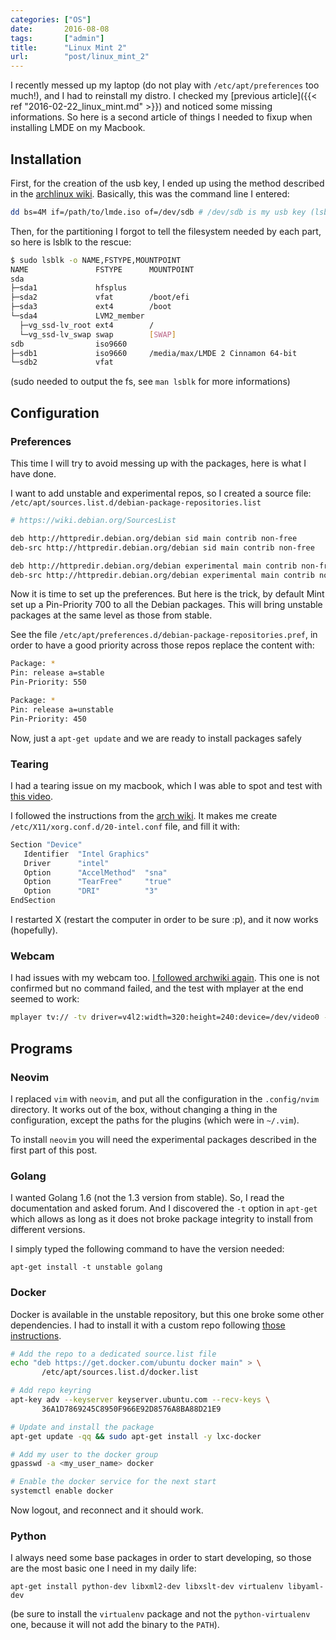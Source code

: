 ```yaml
---
categories: ["OS"]
date:       2016-08-08
tags:       ["admin"]
title:      "Linux Mint 2"
url:        "post/linux_mint_2"
---
```


I recently messed up my laptop (do not play with `/etc/apt/preferences` too much!),
and I had to reinstall my distro. I checked my [previous article]({{< ref "2016-02-22_linux_mint.md" >}})
and noticed some missing informations. So here is a second article of things
I needed to fixup when installing LMDE on my Macbook.
<!--more-->

## Installation

First, for the creation of the usb key, I ended up using the method described
in the [archlinux wiki](https://wiki.archlinux.org/index.php/USB_flash_installation_media#In_GNU.2FLinux). Basically, this was the command line I entered:

```bash
dd bs=4M if=/path/to/lmde.iso of=/dev/sdb # /dev/sdb is my usb key (lsblk FTW)
```

Then, for the partitioning I forgot to tell the filesystem needed by each part,
so here is lsblk to the rescue:

```bash
$ sudo lsblk -o NAME,FSTYPE,MOUNTPOINT
NAME               FSTYPE      MOUNTPOINT
sda
├─sda1             hfsplus
├─sda2             vfat        /boot/efi
├─sda3             ext4        /boot
└─sda4             LVM2_member
  ├─vg_ssd-lv_root ext4        /
  └─vg_ssd-lv_swap swap        [SWAP]
sdb                iso9660
├─sdb1             iso9660     /media/max/LMDE 2 Cinnamon 64-bit
└─sdb2             vfat
```

(sudo needed to output the fs, see `man lsblk` for more informations)

## Configuration

### Preferences

This time I will try to avoid messing up with the packages, here is what I have
done.

I want to add unstable and experimental repos, so I created a source file:
`/etc/apt/sources.list.d/debian-package-repositories.list`

```bash
# https://wiki.debian.org/SourcesList

deb http://httpredir.debian.org/debian sid main contrib non-free
deb-src http://httpredir.debian.org/debian sid main contrib non-free

deb http://httpredir.debian.org/debian experimental main contrib non-free
deb-src http://httpredir.debian.org/debian experimental main contrib non-free
```

Now it is time to set up the preferences. But here is the trick, by default
Mint set up a Pin-Priority 700 to all the Debian packages.
This will bring unstable packages at the same level as those from stable.

See the file `/etc/apt/preferences.d/debian-package-repositories.pref`, in
order to have a good priority across those repos replace the content with:

```bash
Package: *
Pin: release a=stable
Pin-Priority: 550

Package: *
Pin: release a=unstable
Pin-Priority: 450
```

Now, just a `apt-get update` and we are ready to install packages safely

### Tearing

I had a tearing issue on my macbook, which I was able to spot and test with
[this video](https://www.youtube.com/watch?v=ceX18O9pvLs).

I followed the instructions from the [arch wiki](https://wiki.archlinux.org/index.php/intel_graphics#Tear-free_video). It makes me create `/etc/X11/xorg.conf.d/20-intel.conf` file, and
fill it with:

```bash
Section "Device"
   Identifier  "Intel Graphics"
   Driver      "intel"
   Option      "AccelMethod"  "sna"
   Option      "TearFree"     "true"
   Option      "DRI"          "3"
EndSection
```

I restarted X (restart the computer in order to be sure :p), and it now works
(hopefully).

### Webcam

I had issues with my webcam too. [I followed archwiki again](
https://wiki.archlinux.org/index.php/MacBook#Webcam). This one is not
confirmed but no command failed, and the test with mplayer at the end seemed
to work:

```bash
mplayer tv:// -tv driver=v4l2:width=320:height=240:device=/dev/video0 -fps 30
```


## Programs

### Neovim

I replaced `vim` with `neovim`, and put all the configuration in the
`.config/nvim` directory. It works out of the box, without changing a thing in
the configuration, except the paths for the plugins (which were in `~/.vim`).

To install `neovim` you will need the experimental packages described in
the first part of this post.

### Golang

I wanted Golang 1.6 (not the 1.3 version from stable). So, I read the
documentation and asked forum. And I discovered the `-t` option in `apt-get`
which allows as long as it does not broke package integrity to install
from different versions.

I simply typed the following command to have the version needed:

`apt-get install -t unstable golang`

### Docker

Docker is available in the unstable repository, but this one broke some other
dependencies. I had to install it with a custom repo following
[those instructions](https://gist.github.com/bhgraham/ed9f8242dc610b1f38e5).

```bash
# Add the repo to a dedicated source.list file
echo "deb https://get.docker.com/ubuntu docker main" > \
       /etc/apt/sources.list.d/docker.list

# Add repo keyring
apt-key adv --keyserver keyserver.ubuntu.com --recv-keys \
       36A1D7869245C8950F966E92D8576A8BA88D21E9

# Update and install the package
apt-get update -qq && sudo apt-get install -y lxc-docker

# Add my user to the docker group
gpasswd -a <my_user_name> docker

# Enable the docker service for the next start
systemctl enable docker
```

Now logout, and reconnect and it should work.

### Python

I always need some base packages in order to start developing, so those are
the most basic one I need in my daily life:

`apt-get install python-dev libxml2-dev libxslt-dev virtualenv libyaml-dev`

(be sure to install the `virtualenv` package and not the `python-virtualenv` one,
because it will not add the binary to the `PATH`).

